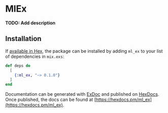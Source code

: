 # MlEx

**TODO: Add description**

## Installation

If [available in Hex](https://hex.pm/docs/publish), the package can be installed
by adding `ml_ex` to your list of dependencies in `mix.exs`:

```elixir
def deps do
  [
    {:ml_ex, "~> 0.1.0"}
  ]
end
```

Documentation can be generated with [ExDoc](https://github.com/elixir-lang/ex_doc)
and published on [HexDocs](https://hexdocs.pm). Once published, the docs can
be found at [https://hexdocs.pm/ml_ex](https://hexdocs.pm/ml_ex).

